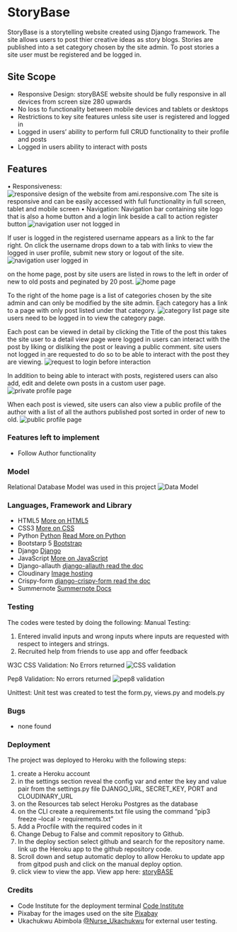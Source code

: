 # StoryBase
StoryBase is a storytelling website created using Django framework. The site allows users to post thier creative ideas as story blogs. Stories are published into a set category chosen by the site admin. To post stories a site user must be registered and be logged in.
## Site Scope
* Responsive Design: storyBASE website should be fully responsive in all devices from screen size 280 upwards
* No loss to functionality between mobile devices and tablets or desktops
* Restrictions to key site features unless site user is registered and logged in
* Logged in users’ ability to perform full CRUD functionality to their profile and posts
* Logged in users ability to interact with posts

## Features
•	Responsiveness:
![responsive design of the website from ami.responsive.com](static/img/amiresponsivetest.png)
The site is responsive and can be easily accessed with full functionality in full screen, tablet and mobile screen
•	Navigation:
Navigation bar containing site logo that is also a home button and a login link beside a call to action register button
![navigation user not logged in](static/img/user_not_logged_in.png)

If user is logged in the registered username appears as a link to the far right. On click the username drops down to a tab with links to view the logged in user profile, submit new story or logout of the site.
![navigation user logged in](static/img/logged_in_user.png)

on the home page, post by site users are listed in rows to the left in order of new to old posts and peginated by 20 post.
![home page](static/img/homepage.png)

To the right of the home page is a list of categories chosen by the site admin and can only be modified by the site admin. Each category has a link to a page with only post listed under that category.
![category list page](static/img/category_page.png)
site users need to be logged in to view the category page.

Each post can be viewed in detail by clicking the Title of the post this takes the site user to a detail view page were logged in users can interact with the post by liking or disliking the post or leaving a public comment.
site users not logged in are requested to do so to be able to interact with the post they are viewing.
![request to login before interaction](static/img/sign_in_required.png)

In addition to being able to interact with posts, registered users can also add, edit and delete own posts in a custom user page.
![private profile page](static/img/user_profile_page.png)

When each post is viewed, site users can also view a public profile of the author with a list of all the authors published post sorted in order of new to old.
![public profile page](static/img/public_profile.png)

### Features left to implement
* Follow Author functionality

### Model
Relational Database Model was used in this project
![Data Model](static/img/relational%20database%20model.png)

### Languages, Framework and Library
* HTML5 [More on HTML5 ](https://en.wikipedia.org/wiki/HTML5)
* CSS3 [More on CSS](https://en.wikipedia.org/wiki/CSS)
* Python [Python](https://www.python.org/) [Read More on Python](https://en.wikipedia.org/wiki/Python_(programming_language))
* Bootstarp 5 [Bootstrap](https://getbootstrap.com/)
* Django [Django](https://www.djangoproject.com/)
* JavaScript [More on JavaScript](https://en.wikipedia.org/wiki/JavaScript)
* Django-allauth [django-allauth read the doc](https://django-allauth.readthedocs.io/en/latest/)
* Cloudinary [Image hosting](https://cloudinary.com/)
* Crispy-form [django-crispy-form read the doc](https://django-crispy-forms.readthedocs.io/en/latest/install.html)
* Summernote [Summernote Docs](https://summernote.org/)


### Testing
The codes were tested by doing the following:
Manual Testing:
1.	Entered invalid inputs and wrong inputs where inputs are requested with respect to integers and strings.
2.	Recruited help from friends to use app and offer feedback

W3C CSS Validation: No Errors returned
![CSS validation](static/img/css_validation.png)

Pep8 Validation: No errors returned
![pep8 validation](static/img/pep8_check.png)

Unittest:
Unit test was created to test the form.py, views.py and models.py

### Bugs
* none found


### Deployment
The project was deployed to Heroku with the following steps:
1. create a Heroku account
2.  in the settings section reveal the config var and enter the key and value pair from the settings.py file
DJANGO_URL, SECRET_KEY, PORT and CLOUDINARY_URL
3.	on the Resources tab select Heroku Postgres as the database
4.	on the CLI create a requirements.txt file using the command “pip3 freeze –local > requirements.txt”
5.	Add a Procfile with the required codes in it
6.	Change Debug to False and commit repository to Github.
7. In the deploy section select github and search for the repository name. link up the Heroku app to the github repository code.
8. Scroll down and setup automatic deploy to allow Heroku to update app from gitpod push and click on the manual deploy option.
9. click view to view the app.
View app here: [storyBASE](https://story-base.herokuapp.com/)

### Credits
* Code Institute for the deployment terminal [Code Institute](https://codeinstitute.net/ie/)
* Pixabay for the images used on the site [Pixabay](https://pixabay.com/)
* Ukachukwu Abimbola [@Nurse_Ukachukwu](https://twitter.com/nurse_ukachukwu) for external user testing.

